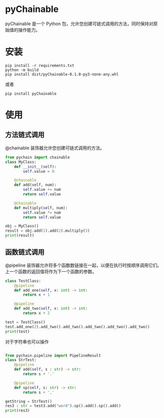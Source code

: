 # pyChainable

pyChainable 是一个 Python 包，允许您创建可链式调用的方法，同时保持对原始值的操作能力。


# 安装

```
pip install -r requirements.txt
python -m build
pip install dist/pyChainable-0.1.0-py3-none-any.whl
```

或者

```
pip install pyChainable
```

# 使用

## 方法链式调用

@chainable 装饰器允许您创建可链式调用的方法。

```python
from pychain import chainable
class MyClass:
    def __init__(self):
        self.value = 0

    @chainable
    def add(self, num):
        self.value += num
        return self.value

    @chainable
    def multiply(self, num):
        self.value *= num
        return self.value

obj = MyClass()
result = obj.add(1).add(2).multiply(3)
print(result)
```
## 函数链式调用

@pipeline 装饰器允许将多个函数数链接在一起，以便在执行时按顺序调用它们。上一个函数的返回值将作为下一个函数的参数。

```python
class TestClass:
    @pipeline
    def add_one(self, x: int) -> int:
        return x + 1

    @pipeline
    def add_two(self, x: int) -> int:
        return x + 2

test = TestClass()
test.add_one(2).add_two().add_two().add_two().add_two().add_two()
print(test)
```

对于字符串也可以操作

```python

from pychain.pipeline import PipelineResult
class StrTest:
    @pipeline
    def add(self, s : str) -> str:
        return s + '.'

    @pipeline
    def sp(self, s: str) -> str:
        return s + ','

getString = StrTest()
res3 : str = test3.add("word").sp().add().sp().add()
print(res3)
```
